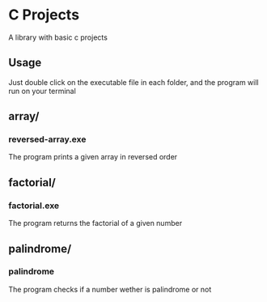 # C Projects

A library with basic c projects

## Usage

Just double click on the executable file in each folder, and the program will run on your terminal

## array/
### reversed-array.exe
The program prints a given array in reversed order

## factorial/
### factorial.exe
The program returns the factorial of a given number

## palindrome/
### palindrome
The program checks if a number wether is palindrome or not
